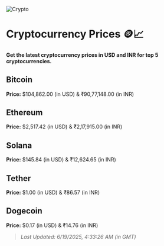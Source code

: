 
![Crypto](https://www.techguide.com.au/wp-content/uploads/2020/11/crypto3.jpeg)

# Cryptocurrency Prices 🪙📈

#### Get the latest cryptocurrency prices in USD and INR for top 5 cryptocurrencies.

## Bitcoin

**Price:** $104,862.00 (in USD) & ₹90,77,148.00 (in INR)

## Ethereum

**Price:** $2,517.42 (in USD) & ₹2,17,915.00 (in INR)

## Solana

**Price:** $145.84 (in USD) & ₹12,624.65 (in INR)

## Tether

**Price:** $1.00 (in USD) & ₹86.57 (in INR)

## Dogecoin

**Price:** $0.17 (in USD) & ₹14.76 (in INR)

> _Last Updated: 6/19/2025, 4:33:26 AM (in GMT)_
